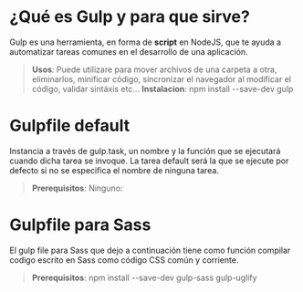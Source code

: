 #  ¿Qué es Gulp y para que sirve?

Gulp es una herramienta, en forma de **script** en NodeJS, que te ayuda a automatizar tareas comunes en el desarrollo de una aplicación.
>**Usos**: Puede utilizare para mover archivos de una carpeta a otra, eliminarlos, minificar código, sincronizar el navegador al modificar el código, validar sintáxis etc...
>**Instalacion**: npm install --save-dev gulp

# Gulpfile default
Instancia a través de gulp.task, un nombre y la función que se ejecutará cuando dicha tarea se invoque. La tarea default será la que se ejecute por defecto si no se especifica el nombre de ninguna tarea. 
>**Prerequisitos**: Ninguno:

# Gulpfile para Sass
El gulp file para Sass que dejo a continuación tiene como función compilar codigo escrito en Sass como código CSS común y corriente.
>**Prerequisitos**: npm install --save-dev gulp-sass gulp-uglify
             


